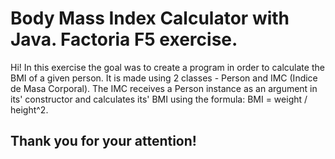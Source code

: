 # Body Mass Index Calculator with Java. Factoria F5 exercise.

Hi! In this exercise the goal was to create a program in order to calculate the BMI of a given person. It is made using 2 classes - Person and IMC (Indice de Masa Corporal). The IMC receives a Person instance as an argument in its' constructor and calculates its' BMI using the formula: BMI = weight / height^2. 



## Thank you for your attention!